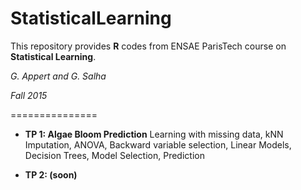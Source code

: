 # StatisticalLearning

This repository provides **R** codes from ENSAE ParisTech course on **Statistical Learning**.  


*G. Appert and G. Salha* 

*Fall 2015*

===============

* **TP 1: Algae Bloom Prediction** Learning with missing data, kNN Imputation, ANOVA, Backward variable selection, Linear Models, Decision Trees, Model Selection, Prediction

* **TP 2: (soon)**
